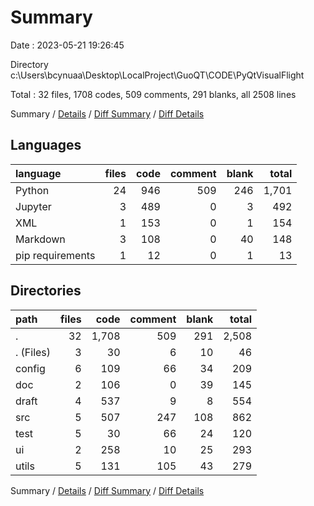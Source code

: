 # Summary

Date : 2023-05-21 19:26:45

Directory c:\\Users\\bcynuaa\\Desktop\\LocalProject\\GuoQT\\CODE\\PyQtVisualFlight

Total : 32 files,  1708 codes, 509 comments, 291 blanks, all 2508 lines

Summary / [Details](details.md) / [Diff Summary](diff.md) / [Diff Details](diff-details.md)

## Languages
| language | files | code | comment | blank | total |
| :--- | ---: | ---: | ---: | ---: | ---: |
| Python | 24 | 946 | 509 | 246 | 1,701 |
| Jupyter | 3 | 489 | 0 | 3 | 492 |
| XML | 1 | 153 | 0 | 1 | 154 |
| Markdown | 3 | 108 | 0 | 40 | 148 |
| pip requirements | 1 | 12 | 0 | 1 | 13 |

## Directories
| path | files | code | comment | blank | total |
| :--- | ---: | ---: | ---: | ---: | ---: |
| . | 32 | 1,708 | 509 | 291 | 2,508 |
| . (Files) | 3 | 30 | 6 | 10 | 46 |
| config | 6 | 109 | 66 | 34 | 209 |
| doc | 2 | 106 | 0 | 39 | 145 |
| draft | 4 | 537 | 9 | 8 | 554 |
| src | 5 | 507 | 247 | 108 | 862 |
| test | 5 | 30 | 66 | 24 | 120 |
| ui | 2 | 258 | 10 | 25 | 293 |
| utils | 5 | 131 | 105 | 43 | 279 |

Summary / [Details](details.md) / [Diff Summary](diff.md) / [Diff Details](diff-details.md)